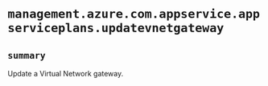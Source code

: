 # `management.azure.com.appservice.appserviceplans.updatevnetgateway`

## `summary`
Update a Virtual Network gateway.


